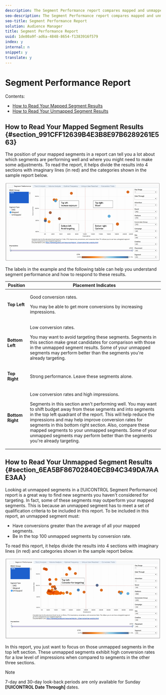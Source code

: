 ```yaml
---
description: The Segment Performance report compares mapped and unmapped segments by impressions and conversion rates. A mapped segment is a segment you create and send to a destination for targeting. An unmapped segment is a segment that you've created but have not sent to a destination for targeting. Comparing these different segment types within and between reports helps you optimize existing campaigns and find overlooked segments that you may want to send to a destination for targeting.
seo-description: The Segment Performance report compares mapped and unmapped segments by impressions and conversion rates. A mapped segment is a segment you create and send to a destination for targeting. An unmapped segment is a segment that you've created but have not sent to a destination for targeting. Comparing these different segment types within and between reports helps you optimize existing campaigns and find overlooked segments that you may want to send to a destination for targeting.
seo-title: Segment Performance Report
solution: Audience Manager
title: Segment Performance Report
uuid: 1de80a9f-ad6a-4848-8654-f1383916f579
index: y
internal: n
snippet: y
translate: y
---
```


# Segment Performance Report

Contents: 


<ul class="simplelist"> 
 <li> <a href="../../../../c_features/c_analytics/audience-optimization-reports/aor-advertisers/segment-performance.md#section_991CFF12639B4E3B8E97B6289261E563" format="dita" scope="local"> How to Read Your Mapped Segment Results </a> </li> 
 <li> <a href="../../../../c_features/c_analytics/audience-optimization-reports/aor-advertisers/segment-performance.md#section_6EA5BF86702840ECB94C349DA7AAE3AA" format="dita" scope="local"> How to Read Your Unmapped Segment Results </a> </li> 
</ul>



## How to Read Your Mapped Segment Results {#section_991CFF12639B4E3B8E97B6289261E563}

The position of your mapped segments in a report can tell you a lot about which segments are performing well and where you might need to make some adjustments. To read the report, it helps divide the results into 4 sections with imaginary lines (in red) and the categories shown in the sample report below. 

![](assets/mapped-segment-performance.png) 

The labels in the example and the following table can help you understand segment performance and how to respond to these results. 



<table id="table_A29253B30DFA4CD7B3B7C320DE0BDEA4"> 
 <thead> 
  <tr> 
   <th colname="col1" class="entry"> Position </th> 
   <th colname="col2" class="entry"> Placement Indicates </th> 
  </tr> 
 </thead>
 <tbody> 
  <tr> 
   <td colname="col1"> <p> <b>Top Left</b> </p> </td> 
   <td colname="col2"> <p>Good conversion rates. </p> <p>You may be able to get more conversions by increasing impressions. </p> </td> 
  </tr> 
  <tr> 
   <td colname="col1"> <p> <b>Bottom Left</b> </p> </td> 
   <td colname="col2"> <p>Low conversion rates. </p> <p>You may want to avoid targeting these segments. Segments in this section make great candidates for comparison with those in the unmapped segment results. Some of your unmapped segments may perform better than the segments you're already targeting. </p> </td> 
  </tr> 
  <tr> 
   <td colname="col1"> <p> <b>Top Right</b> </p> </td> 
   <td colname="col2"> <p>Strong performance. Leave these segments alone. </p> </td> 
  </tr> 
  <tr> 
   <td colname="col1"> <p> <b>Bottom Right</b> </p> </td> 
   <td colname="col2"> <p>Low conversion rates and high impressions. </p> <p>Segments in this section aren't performing well. You may want to shift budget away from these segments and into segments in the top left quadrant of the report. This will help reduce the impressions and may help improve conversion rates for segments in this bottom right section. Also, compare these mapped segments to your unmapped segments. Some of your unmapped segments may perform better than the segments you're already targeting. </p> </td> 
  </tr> 
 </tbody> 
</table>


## How to Read Your Unmapped Segment Results {#section_6EA5BF86702840ECB94C349DA7AAE3AA}

Looking at unmapped segments in a [!UICONTROL  Segment Performance] report is a great way to find new segments you haven't considered for targeting. In fact, some of these segments may outperform your mapped segments. This is because an unmapped segment has to meet a set of qualification criteria to be included in this report. To be included in this report, an unmapped segment must: 


* Have conversions greater than the average of all your mapped segments.
* Be in the top 100 unmapped segments by conversion rate.


To read this report, it helps divide the results into 4 sections with imaginary lines (in red) and categories shown in the sample report below. 

![](assets/unmapped-segment-performance.png) 

In this report, you just want to focus on those unmapped segments in the top left section. These unmapped segments exhibit high conversion rates for a low level of impressions when compared to segments in the other three sections. 


>[!NOTE]
>
>7-day and 30-day look-back periods are only available for Sunday **[!UICONTROL  Date Through]** dates. 


